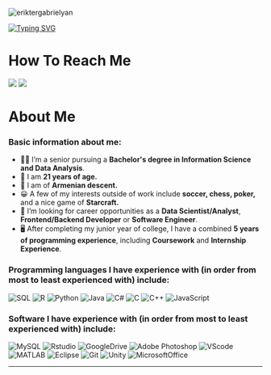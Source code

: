 ![eriktergabrielyan](https://github.com/ErikTerGabrielyan/solproject/blob/main/New%20Project.png)

[![Typing SVG](https://readme-typing-svg.herokuapp.com?font=Fira+Code&size=50&pause=1000&color=9C00FF&center=true&vCenter=true&width=1500&height=200&lines=Information+Science+and+Data+Analysis+Student;University+of+Maryland%2C+College+Park;Welcome+to+my+profile!%3AD)](https://git.io/typing-svg)
# How To Reach Me
<a href="mailto: eriktergabrielyan@yahoo.com">
<img src="https://img.shields.io/badge/-eriktergabrielyan%40yahoo.com-blueviolet?&style=for-the-badge&logo=yahoo&logoColor=white%22" ></a>  <a  href="https://www.instagram.com/billpwchan/">   <a href="https://www.linkedin.com/in/erik-ter-gabrielyan-28b9a3154/"><img src="https://img.shields.io/badge/eriktergabrielyan-%230077B5.svg?&style=for-the-badge&logo=linkedin&logoColor=white" ></a>
  
# About Me
  
### Basic information about me:

- 👨‍🎓 I’m a senior pursuing a <strong>Bachelor's degree in Information Science and Data Analysis</strong>.
- 🔭 I am <strong>21 years of age.</strong>
- 🌱 I am of <strong>Armenian descent.</strong>
- 😀 A few of my interests outside of work include <strong>soccer, chess, poker,</strong> and a nice game of <strong>Starcraft.</strong>
- 💼 I’m looking for career opportunities as a <strong>Data Scientist/Analyst</strong>, <strong>Frontend/Backend Developer</strong> or <strong>Software Engineer</strong>.
- 🖥️ After completing my junior year of college, I have a combined <strong>5 years of programming experience</strong>, including <strong>Coursework</strong> and <strong>Internship Experience</strong>.

### Programming languages I have experience with (in order from most to least experienced with) include:
![SQL](https://img.shields.io/badge/-SQL-000000?style=flat&logo=postgresql)
![R](https://img.shields.io/badge/-R-000000?style=flat&logo=rstudio)
![Python](https://img.shields.io/badge/-Python-000000?style=flat&logo=python)
![Java](https://img.shields.io/badge/-Java-000000?style=flat&logo=java)
![C#](https://img.shields.io/badge/-C%23-000000?style=flat&logo=csharp)
![C](https://img.shields.io/badge/-C-000000?style=flat&logo=c)
![C++](https://img.shields.io/badge/-C++-000000?style=flat&logo=c%2B%2B)
![JavaScript](https://img.shields.io/badge/-JavaScript-000000?style=flat&logo=javascript)

### Software I have experience with (in order from most to least experienced with) include: 
![MySQL](https://img.shields.io/badge/-MySQL-000000?style=flat&logo=MySQL)  ![Rstudio](https://img.shields.io/badge/-Rstudio-000000?style=flat&logo=Rstudio)  ![GoogleDrive](https://img.shields.io/badge/-Google%20Drive-000000?style=flat&logo=googledrive)  ![Adobe Photoshop](https://img.shields.io/badge/-Photoshop-000000?style=flat&logo=adobephotoshop)  ![VScode](https://img.shields.io/badge/-VScode-000000?style=flat&logo=visualstudiocode)  ![MATLAB](https://img.shields.io/badge/-MATLAB-000000?style=flat&logo=matlab)  ![Eclipse](https://img.shields.io/badge/-Eclipse-000000?style=flat&logo=eclipse)  ![Git](https://img.shields.io/badge/-Git-000000?style=flat&logo=git)  ![Unity](https://img.shields.io/badge/-Unity-000000?style=flat&logo=unity)  ![MicrosoftOffice](https://img.shields.io/badge/-Microsoft%20Office-000000?style=flat&logo=microsoftoffice) 
 
-----
